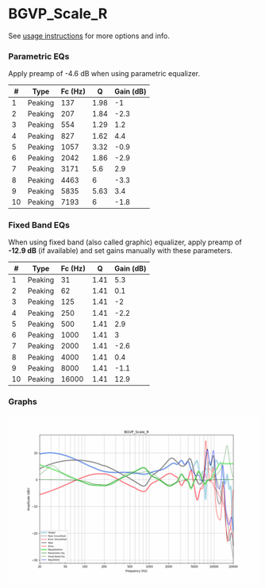 # BGVP_Scale_R
See [usage instructions](https://github.com/jaakkopasanen/AutoEq#usage) for more options and info.

### Parametric EQs
Apply preamp of -4.6 dB when using parametric equalizer.

|   # | Type    |   Fc (Hz) |    Q |   Gain (dB) |
|-----|---------|-----------|------|-------------|
|   1 | Peaking |       137 | 1.98 |        -1   |
|   2 | Peaking |       207 | 1.84 |        -2.3 |
|   3 | Peaking |       554 | 1.29 |         1.2 |
|   4 | Peaking |       827 | 1.62 |         4.4 |
|   5 | Peaking |      1057 | 3.32 |        -0.9 |
|   6 | Peaking |      2042 | 1.86 |        -2.9 |
|   7 | Peaking |      3171 | 5.6  |         2.9 |
|   8 | Peaking |      4463 | 6    |        -3.3 |
|   9 | Peaking |      5835 | 5.63 |         3.4 |
|  10 | Peaking |      7193 | 6    |        -1.8 |

### Fixed Band EQs
When using fixed band (also called graphic) equalizer, apply preamp of **-12.9 dB** (if available) and set gains manually with these parameters.

|   # | Type    |   Fc (Hz) |    Q |   Gain (dB) |
|-----|---------|-----------|------|-------------|
|   1 | Peaking |        31 | 1.41 |         5.3 |
|   2 | Peaking |        62 | 1.41 |         0.1 |
|   3 | Peaking |       125 | 1.41 |        -2   |
|   4 | Peaking |       250 | 1.41 |        -2.2 |
|   5 | Peaking |       500 | 1.41 |         2.9 |
|   6 | Peaking |      1000 | 1.41 |         3   |
|   7 | Peaking |      2000 | 1.41 |        -2.6 |
|   8 | Peaking |      4000 | 1.41 |         0.4 |
|   9 | Peaking |      8000 | 1.41 |        -1.1 |
|  10 | Peaking |     16000 | 1.41 |        12.9 |

### Graphs
![](./BGVP_Scale_R.png)
